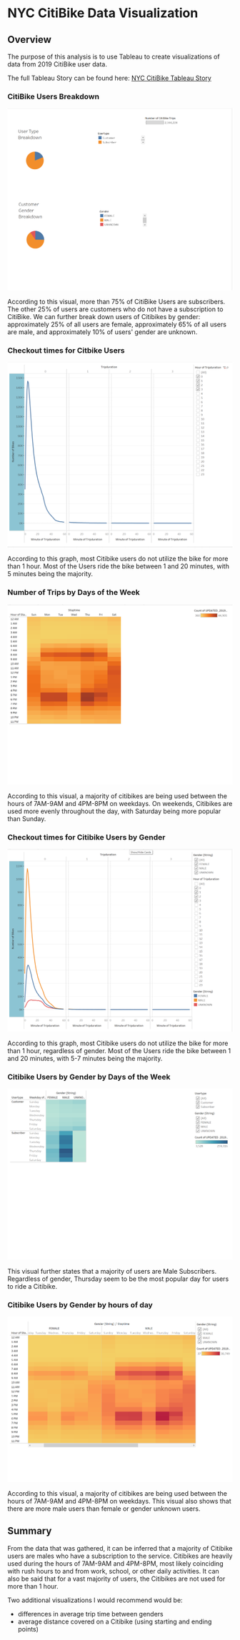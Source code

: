 # NYC CitiBike Data Visualization

## Overview
The purpose of this analysis is to use Tableau to create visualizations of data from 2019 CitiBike user data. 

The full Tableau Story can be found here: [NYC CitiBike Tableau Story](https://public.tableau.com/views/NYCCitiBikeDataChallenge_16747756233090/Story1?:language=en-US&publish=yes&:display_count=n&:origin=viz_share_link)

### CitiBike Users Breakdown

![CitiBike Users Breakdown](/images/citi_user_data.png/)

According to this visual, more than 75% of CitiBike Users are subscribers. The other 25% of users are customers who do not have a subscription to CitiBike. We can further break down users of Citibikes by gender: approximately 25% of all users are female, approximately 65% of all users are male, and approximately 10% of users' gender are unknown. 

### Checkout times for Citbike Users

![Checkout times for Users](/images/checkout_users.png/)

According to this graph, most Citibike users do not utilize the bike for more than 1 hour. Most of the Users ride the bike between 1 and 20 minutes, with 5 minutes being the majority. 

### Number of Trips by Days of the Week

![Number of Trips by Days of the Week](/images/trips_weekday.png/)

According to this visual, a majority of citibikes are being used between the hours of 7AM-9AM and 4PM-8PM on weekdays. On weekends, Citibikes are used more evenly throughout the day, with Saturday being more popular than Sunday. 


### Checkout times for Citibike Users by Gender

![Checkout times for Citibike Users by Gender](/images/checkout_gender.png/)


According to this graph, most Citibike users do not utilize the bike for more than 1 hour, regardless of gender. Most of the Users ride the bike between 1 and 20 minutes, with 5-7 minutes being the majority. 


### Citibike Users by Gender by Days of the Week

![Citibike Users by Gender by Days of the Week](/images/trips_gender_weekday.png/)

This visual further states that a majority of users are Male Subscribers. Regardless of gender, Thursday seem to be the most popular day for users to ride a Citibike. 

### Citibike Users by Gender by hours of day 

![### Citibike Users by Gender by hours per day](/images/trips_gender_weekday_hour.png/)

According to this visual, a majority of citibikes are being used between the hours of 7AM-9AM and 4PM-8PM on weekdays. This visual also shows that there are more male users than female or gender unknown users. 

## Summary

From the data that was gathered, it can be inferred that a majority of Citibike users are males who have a subscription to the service. Citibikes are heavily used during the hours of 7AM-9AM and 4PM-8PM, most likely coinciding with rush hours to and from work, school, or other daily activities. It can also be said that for a vast majority of users, the Citibikes are not used for more than 1 hour. 

Two additional visualizations I would recommend would be:
- differences in average trip time between genders
- average distance covered on a Citibike (using starting and ending points)
